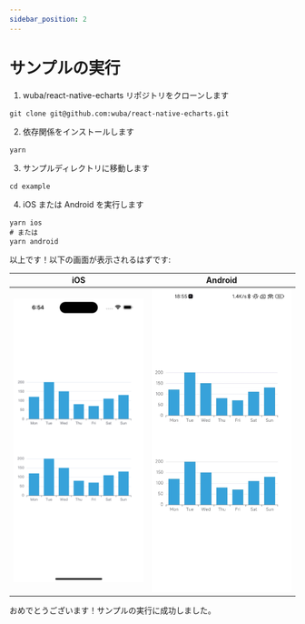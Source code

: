 ```yaml
---
sidebar_position: 2
---
```


# サンプルの実行

1. wuba/react-native-echarts リポジトリをクローンします

```shell
git clone git@github.com:wuba/react-native-echarts.git
```

2. 依存関係をインストールします

```shell
yarn
```

3. サンプルディレクトリに移動します

```shell
cd example
```

4. iOS または Android を実行します

```shell
yarn ios
# または
yarn android
```

以上です！以下の画面が表示されるはずです:

| iOS | Android |
| --- | --- |
| ![ios](./ios.png) | ![android](./android.jpg) |

おめでとうございます！サンプルの実行に成功しました。